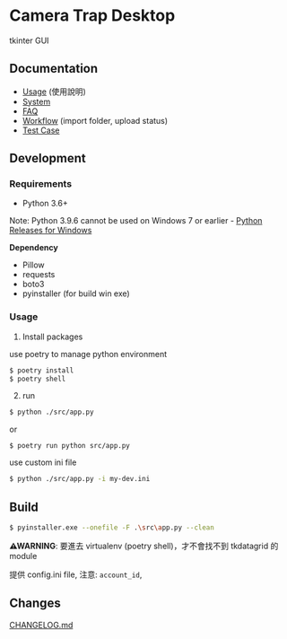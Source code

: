 # Camera Trap Desktop

tkinter GUI

## Documentation

- [Usage](./docs/usage.rst) (使用說明)
- [System](./docs/system-design.rst)
- [FAQ](./docs/test-case.rst)
- [Workflow](./docs/workflow.md) (import folder, upload status)
- [Test Case](./docs/test-case.rst)


## Development

### Requirements

- Python 3.6+ 

Note: Python 3.9.6 cannot be used on Windows 7 or earlier - [Python Releases for Windows](https://www.python.org/downloads/windows/)

**Dependency**
- Pillow
- requests
- boto3
- pyinstaller (for build win exe)

### Usage

1. Install packages

use poetry to manage python environment

```sh
$ poetry install
$ poetry shell
```

2. run

```sh
$ python ./src/app.py
```

or

```
$ poetry run python src/app.py
```

use custom ini file

```sh
$ python ./src/app.py -i my-dev.ini
```

## Build

```sh
$ pyinstaller.exe --onefile -F .\src\app.py --clean
```
**⚠WARNING**: 要進去 virtualenv (poetry shell)，才不會找不到 tkdatagrid 的 module

提供 config.ini file, 注意: `account_id`,

## Changes

[CHANGELOG.md](CHANGELOG.md)
